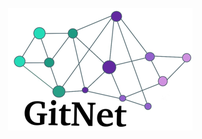 <p align="center">
  <img src="https://github.com/abetancordelrosario/GitNet/blob/main/docs/images/logo-recortado.png" />
</p>

